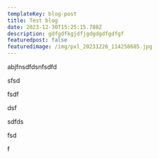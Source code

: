 ```yaml
---
templateKey: blog-post
title: Test blog
date: 2023-12-30T15:25:15.788Z
description: gdfgdfkgjdfjgdgdgdfgdfgf
featuredpost: false
featuredimage: /img/pxl_20231226_114258685.jpg
---
```

a﻿bjfnsdfdsnfsdfd

s﻿fsd

f﻿sdf

d﻿sf

s﻿dfds

f﻿sd

f